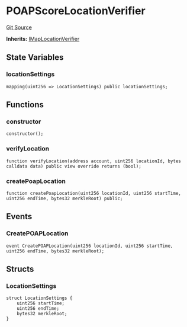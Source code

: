 # POAPScoreLocationVerifier
[Git Source](https://github.com/nezz0746/lens-social-location/blob/478ee50102d2da08f8cd5e194c7e6275bdfc1fa7/src/POAPScoreLocationVerifier.sol)

**Inherits:**
[IMapLocationVerifier](/src/interfaces/IMapLocationVerifier.sol/abstract.IMapLocationVerifier.md)


## State Variables
### locationSettings

```solidity
mapping(uint256 => LocationSettings) public locationSettings;
```


## Functions
### constructor


```solidity
constructor();
```

### verifyLocation


```solidity
function verifyLocation(address account, uint256 locationId, bytes calldata data) public view override returns (bool);
```

### createPoapLocation


```solidity
function createPoapLocation(uint256 locationId, uint256 startTime, uint256 endTime, bytes32 merkleRoot) public;
```

## Events
### CreatePOAPLocation

```solidity
event CreatePOAPLocation(uint256 locationId, uint256 startTime, uint256 endTime, bytes32 merkleRoot);
```

## Structs
### LocationSettings

```solidity
struct LocationSettings {
    uint256 startTime;
    uint256 endTime;
    bytes32 merkleRoot;
}
```

